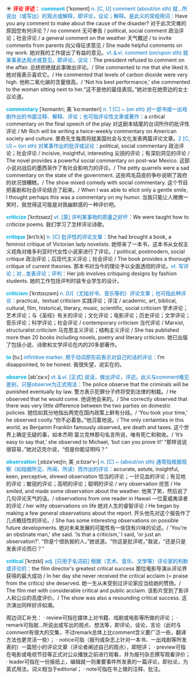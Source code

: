 ☀ <font color="red">**评论 评述：**</font>
<font color="sky blue">**comment**</font> ['kɒment] 
<font color="#0070c0">n. [C, U] comment (about/on sth) 就…所说出（或写出）的观点或解释，即评论，议论；解释。是此义的常规用词：</font>Have you any comment to make about the cause of the disaster? 对于此次灾难的原因您有何评论？/ no comment 无可奉告 / political, social comment 政治评论；社会评论 / a general comment on the weather 天气概述 / to invite comments from parents 向父母征求意见 / She made helpful comments on my work. 她对我的工作提出了有益的意见。<font color="#0070c0">vt.＆vi. comment (on/upon sth) 就某事表达观点或意见，即评论，议论：</font>The president refused to comment on the affair. 总统拒绝就此事做出评论。/ She commented to me that she liked it. 她对我表示喜欢它。/ He commented that levels of carbon dioxide were very high. 他称二氧化碳的含量很高。/ ‘Not his best performance,’ she commented to the woman sitting next to her.“这不是他的最佳表现。”她对坐在她旁边的女士议论道。
                      
<font color="sky blue">**commentary**</font> [ˈkɒməntri; 美 ˈkɑ:mənteri]
<font color="#0070c0">n. 1 [C] ~ (on sth) 对一部书或一出戏剧作出的书面注释、解释、评论；也可指评论性文章或著作：</font>a critical commentary on the final speech of the play 对这剧本结尾的台词所作的批评性评论 / Mr Rich will be writing a twice-weekly commentary on American society and culture. 里奇先生每周将就美国社会与文化发表两篇评论文章。<font color="#0070c0">2 [C, U] ~ (on sth) 对某事作出的批评或议论：</font>political, social commentary 政治评论；社会评论 / incisive, insightful, interesting 尖锐的评论；有深刻洞见的评论 / The novel provides a powerful social commentary on post-war Mexico. 这部小说对战后的墨西哥作了有社会影响力的评诊。/ The petty quarrels were a sad commentary on the state of the government. 这些鸡毛蒜皮的争吵说明了政府的状况很糟糕。/ The show mixed comedy with social commentary. 这个节目把喜剧和社会评论结合了起来。/ When I was able to elicit only a gentle smile, I thought perhaps this was a commentary on my humor. 当我只能让人微微一笑时，我觉得这可能是对我幽默感的一种评价吧。

<font color="sky blue">**criticize**</font> [ˈkrɪtɪsaɪz]
<font color="#0070c0">vt. [英] 评判某事物的质量之好坏：</font>We were taught how to criticize poems. 我们学习了怎样评论诗歌。
                      
<font color="sky blue">**critique**</font> [krɪˈti:k]
<font color="#0070c0">n. [C] 批评性的评论文章：</font>She had brought a book, a feminist critique of Victorian lady novelists. 她带来了一本书，这本书从女权主义视角对维多利亚时代女性小说家进行了评论。/ political, postmodern, social critique 政治评论；后现代主义评论；社会评论 / The book provides a thorough critique of current theories. 那本书对当今的理论予以全面透彻的评论。<font color="#0070c0">vt. 写评论；对…发表评论；评判：</font>Her job involves critiquing designs by fashion students. 她的工作包括评判时装专业学生的设计。

<font color="sky blue">**criticism**</font> [ˈkrɪtɪsɪzəm]
<font color="#0070c0">n. [U]（尤指对书、音乐等的）评论文章；也可指此种评论：</font>practical，textual criticism 实践评论；评注 / academic, art, biblical, cultural, film, historical, literary, music, scientific, social criticism 学术评论；艺术评论；与《圣经》有关的评论；文化评论；电影评论；历史评论；文学评论；音乐评论；科学评论；社会评论 / contemporary criticism 当代评论 / Marxist, structuralist criticism 马克思主义评论；结构主义评论 / She has published more than 20 books including novels, poetry and literary criticism. 她已出版了包括小说、诗歌和文学评论在内的20多部著作。

<font color="sky blue">**to**</font> [tu:] 
<font color="#0070c0">infinitive marker. 用于动词原形前表示对自己的话的评论：</font>I’m disappointed, to be honest. 我很失望，说实在的。

<font color="sky blue">**observe**</font> [əb'zə:v] 
<font color="#0070c0">vt.＆vi. [正式] 说话，做出评论，评述。此义与comment难见差别，只是observe为正式用法：</font>The police observe that the criminals will be punished eventually by law. 警方表示犯罪分子终将受到法律的制裁。/ He observed that he would come. 他说他会来的。/ She correctly observed that there was very little difference between the two parties on domestic policies. 她恰如其分地指出两党在国内政策上鲜有分歧。/ ‘You took your time,’ he observed coolly.“你不必着急。”他沉着地说。/ The only certainties in this world, as Benjamin Franklin famously observed, are death and taxes. 这个世界上确定无疑的事，如本杰明·富兰克林那句名言所说，唯有死亡和税收。/ ‘It’s easy to say that,’ she observed to Michael, ‘but can you prove it!’ “那样说说很容易，”她对迈克尔说，“但是你能证明吗？”
           
<font color="sky blue">**observation**</font> [ˌɒbzəˈveɪʃn; 美 ˌɑ:bzərˈv-]
<font color="#0070c0">n. [C] ~ (about/on sth) 通常指根据观察（如指据所见、所闻、所读）而作出的评论：</font>accurate, astute, insightful, keen, perceptive, shrewd observation 恰当的评论；一针见血的评论；有见地的评论；敏锐的评论；高明的评论；聪明的评论 / wry observation 挖苦 / He smiled, and made some observation about the weather. 他笑了笑，然后说了几句评论天气的话。/ observations from one reader in Hawaii —位夏威夷读者的评论 / her witty observations on life 她对人生的睿智评论 / He began by making a few general observations about the report. 开头他先对这个报告作了几点概括性的评论。/ She has some interesting observations on possible future developments. 她对未来发展的可能性有一些饶有兴味的论述。/ 'You're an obstinate man,' she said. 'Is that a criticism,' I said, 'or just an observation?'. “你是个很执拗的人，”她说道。“你这是批评呢，”我说，“还是只是发表评论而已？”    

<font color="sky blue">**critical**</font> [ˈkrɪtɪkl]
<font color="#0070c0">adj. [只用于名词前] 根据（艺术、音乐、文学等）评论家的判断或评论的：</font>the film director's greatest critical success 那位电影导演从评论界获得的最大成功 / In her day she never received the critical acclaim (= praise from the critics) she deserved. 她一生从未受到过评论家应当给她的赞扬。/ The film met with considerable critical and public acclaim. 该影片受到了影评人和公众的高度评价。/ The show was also a resounding critical success. 这次演出同样好评如潮。

周边词汇补充：
· review可指在媒体上对书籍、戏剧或电影等所做的评论；
· remark可指就…所说出或写出的观点、想法等，即评论，谈论，言论（此时与comment有很大的交集，不过remark总体上比comment含义要广泛一些，翻译方法也更灵活一些）；
· notice可指（报刊或杂志上针对一本书、一出戏剧等所发表的）一篇短小的评论文章（评论者阐述自己的观点），即短评；
· preview可指在电影或电视节目等正式对公众播放之前进行观看，并为报刊杂志撰写观看评价；
· leader可指在一份报纸上，编辑就一则重要事件所发表的一篇评论，即社论，为英式用法，词义相当于editorial；
· note可指在书上做的注释、批注。
